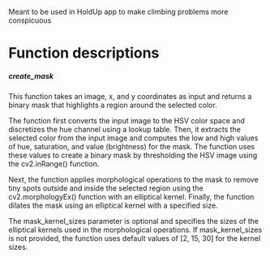 Meant to be used in HoldUp app to make climbing problems more conspicuous

# Function descriptions
##### **create_mask**
This function takes an image, x, and y coordinates as input and returns a binary mask that highlights a region around the selected color.

The function first converts the input image to the HSV color space and discretizes the hue channel using a lookup table. Then, it extracts the selected color from the input image and computes the low and high values of hue, saturation, and value (brightness) for the mask. The function uses these values to create a binary mask by thresholding the HSV image using the cv2.inRange() function.

Next, the function applies morphological operations to the mask to remove tiny spots outside and inside the selected region using the cv2.morphologyEx() function with an elliptical kernel. Finally, the function dilates the mask using an elliptical kernel with a specified size.

The mask_kernel_sizes parameter is optional and specifies the sizes of the elliptical kernels used in the morphological operations. If mask_kernel_sizes is not provided, the function uses default values of [2, 15, 30] for the kernel sizes.




